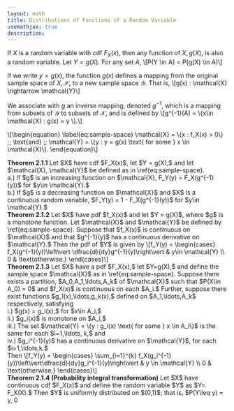 ```yaml
---
layout: math
title: Distributions of Functions of a Random Variable
usemathjax: true
description:
---
```


If $X$ is a random variable with cdf $F_X(x)$, then any function of $X, g(X),$ is also a random variable. Let $Y = g(X).$ For any set $A$,
\\[P(Y \in A) = P(g(X) \in A)\\]

If we write $y = g(x)$, the function $g(x)$ defines a mapping from the original sample space of $X, \mathcal{X},$ to a new sample space $\mathcal{Y}.$ That is,
\\[g(x) : \mathcal{X} \rightarrow \mathcal{Y}\\]

We associate with $g$ an inverse mapping, denoted $g^{-1},$ which is a mapping from subsets of $\mathcal{Y}$ to subsets of $\mathcal{X},$ and is defined by 
\\[g^{-1}(A) = \\{x\in \mathcal{X} : g(x) = y \\}.\\]

\\[\begin{equation}
\label{eq:sample-space}
\mathcal{X} = \\{x : f_X(x) > 0\\} \;\; \text{and} \;\; \mathcal{Y} = \\{y : y = g(x) \text{ for some } x \in \mathcal{X}\\}.
\end{equation}\\]

<div class="box theorem">
<strong>Theorem 2.1.1</strong>
Let $X$ have cdf $F_X(x)$, let $Y = g(X),$ and let $\mathcal{X}, \mathcal{Y}$ be defined as in \ref{eq:sample-space}.<br>
a.) If $g$ is an increasing function on $\mathcal{X}, F_Y(y) = F_X(g^{-1}(y))$ for $y\in \mathcal{Y}.$ <br>
b.) If $g$ is a decreasing function on $\mathcal{X}$ and $X$ is a continuous random variable, $F_Y(y) = 1 - F_X(g^{-1}(y))$ for $y\in \mathcal{Y}.$
</div>

<div class="box theorem">
<strong>Theorem 2.1.2</strong>
Let $X$ have pdf $f_X(x)$ and let $Y = g(X)$, where $g$ is a monotone function. Let $\mathcal{X}$ and $\mathcal{Y}$ be defined by \ref{eq:sample-space}. Suppose that $f_X(x)$ is continuous on $\mathcal{X}$ and that $g^{-1}(y)$ has a continuous derivative on $\mathcal{Y}.$ Then the pdf of $Y$ is given by
\[f_Y(y) = 
\begin{cases}
f_X(g^{-1}(y))\left\vert \dfrac{d}{dy}g^{-1}(y)\right\vert & y\in \mathcal{Y} \\
0 & \text{otherwise.}
\end{cases}\]
</div>

<div class="box theorem">
<strong>Theorem 2.1.3</strong>
Let $X$ have a pdf $F_X(x),$ let $Y=g(X),$ and define the sample space $\mathcal{X}$ as in \ref{eq:sample-space}. Suppose there exists a partition, $A_0,A_1,\ldots,A_k$ of $\mathcal{X}$ such that $P(X\in A_0) = 0$ and $f_X(x)$ is continuous on each $A_i.$ Further, suppose there exist functions $g_1(x),\ldots,g_k(x),$ defined on $A_1,\ldots,A_k$ respectively, satisfying <br>
i.) $g(x) = g_i(x),$ for $x\in A_i,$ <br>
ii.) $g_i(x)$ is monotone on $A_i,$ <br>
iii.) The set $\mathcal{Y} = \{y : g_i(x) \text{ for some } x \in A_i\}$ is the same for each $i=1,\ldots, k,$ and <br>
iv.) $g_i^{-1}(y)$ has a continuous derivative on $\mathcal{Y}$, for each $i=1,\ldots,k.$<br>
Then
\[f_Y(y) = 
\begin{cases}
\sum_{i=1}^{k} f_X(g_i^{-1}(y))\left\vert\dfrac{d}{dy}g_i^{-1}(y)\right\vert & y \in \mathcal{Y} \\
0 & \text{otherwise.}
\end{cases}\]
</div>

<div class="box theorem">
<strong>Theorem 2.1.4 (Probability integral transformation)</strong>
Let $X$ have continuous cdf $F_X(x)$ and define the random variable $Y$ as $Y= F_X(X).$ Then $Y$ is uniformly distributed on $(0,1)$; that is, $P(Y\leq y) = y, 0<y<1.$
</div>